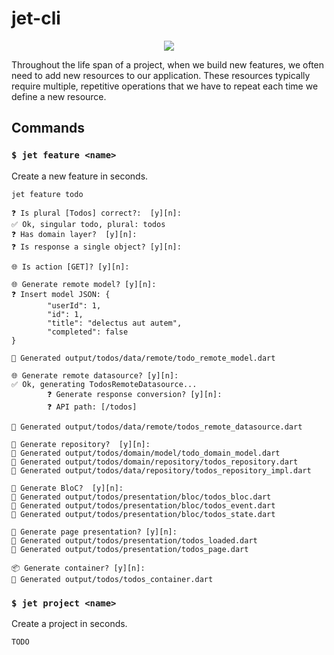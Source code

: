 # jet-cli

<p align="center">
  <img src="https://i.imgur.com/YEq82GN.png">
</p>


Throughout the life span of a project, when we build new features, we often need to add new resources to our application. These resources typically require multiple, repetitive operations that we have to repeat each time we define a new resource.

## Commands

### `$ jet feature <name>`

Create a new feature in seconds.

```
jet feature todo

❓ Is plural [Todos] correct?:  [y][n]:
✅ Ok, singular todo, plural: todos
❓ Has domain layer?  [y][n]:
❓ Is response a single object? [y][n]:

🌐 Is action [GET]? [y][n]:

🌐 Generate remote model? [y][n]:
❓ Insert model JSON: {
        "userId": 1,
        "id": 1,
        "title": "delectus aut autem",
        "completed": false
}

🙌 Generated output/todos/data/remote/todo_remote_model.dart

🌐 Generate remote datasource? [y][n]:
✅ Ok, generating TodosRemoteDatasource...
        ❓ Generate response conversion? [y][n]:
        ❓ API path: [/todos]

🙌 Generated output/todos/data/remote/todos_remote_datasource.dart

📁 Generate repository?  [y][n]:
🙌 Generated output/todos/domain/model/todo_domain_model.dart
🙌 Generated output/todos/domain/repository/todos_repository.dart
🙌 Generated output/todos/data/repository/todos_repository_impl.dart

🌊 Generate BloC?  [y][n]:
🙌 Generated output/todos/presentation/bloc/todos_bloc.dart
🙌 Generated output/todos/presentation/bloc/todos_event.dart
🙌 Generated output/todos/presentation/bloc/todos_state.dart

🌇 Generate page presentation? [y][n]:
🙌 Generated output/todos/presentation/todos_loaded.dart
🙌 Generated output/todos/presentation/todos_page.dart

📦 Generate container? [y][n]:
🙌 Generated output/todos/todos_container.dart
```

### `$ jet project <name>`

Create a project in seconds.

```
TODO
```